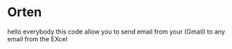 # Orten
hello everybody 
this code allow you to send email from your (Gmail) to any email from the EXcel 
